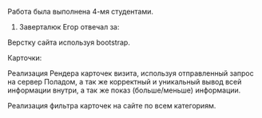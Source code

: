 Работа была выполнена 4-мя студентами.

1. Заверталюк Егор отвечал за:

Верстку сайта используя bootstrap.

Карточки:

Реализация Рендера карточек визита, используя отправленный запрос на сервер Поладом, а так же
корректный и уникальный вывод всей информации внутри, а так же показ (больше/меньше) информации.

Реализация фильтра карточек на сайте по всем категориям.
